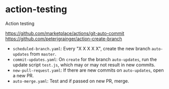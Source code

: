 # action-testing
Action testing


https://github.com/marketplace/actions/git-auto-commit
https://github.com/peterjgrainger/action-create-branch


- `scheduled-branch.yaml`: Every "X X X X X", create the new branch `auto-updates` from `master`.
- `commit-updates.yaml`: On `create` for the branch `auto-updates`, run the update script `test.js`, which may or may not result in new commits.
- `new-pull-request.yaml`: If there are new commits on `auto-updates`, open a new PR.
- `auto-merge.yaml`: Test and if passed on new PR, merge. 
